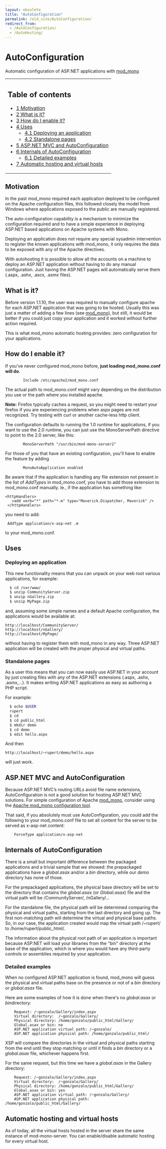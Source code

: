```yaml
---
layout: obsolete
title: "AutoConfiguration"
permalink: /old_site/AutoConfiguration/
redirect_from:
  - /AutoConfiguration/
  - /AutoHosting/
---
```


AutoConfiguration
=================

Automatic configuration of ASP.NET applications with [mod\_mono]({{site.github.url}}/old_site/Mod_mono "Mod mono")

<table>
<col width="100%" />
<tbody>
<tr class="odd">
<td align="left"><h2>Table of contents</h2>
<ul>
<li><a href="#motivation">1 Motivation</a></li>
<li><a href="#what-is-it">2 What is it?</a></li>
<li><a href="#how-do-i-enable-it">3 How do I enable it?</a></li>
<li><a href="#uses">4 Uses</a>
<ul>
<li><a href="#deploying-an-application">4.1 Deploying an application</a></li>
<li><a href="#standalone-pages">4.2 Standalone pages</a></li>
</ul></li>
<li><a href="#aspnet-mvc-and-autoconfiguration">5 ASP.NET MVC and AutoConfiguration</a></li>
<li><a href="#internals-of-autoconfiguration">6 Internals of AutoConfiguration</a>
<ul>
<li><a href="#detailed-examples">6.1 Detailed examples</a></li>
</ul></li>
<li><a href="#automatic-hosting-and-virtual-hosts">7 Automatic hosting and virtual hosts</a></li>
</ul></td>
</tr>
</tbody>
</table>

Motivation
----------

In the past mod\_mono required each application deployed to be configured on the Apache configuration files, this followed closely the model from Windows where applications exposed to the public are manually registered.

The auto-configuration capability is a mechanism to minimize the configuration required and to have a simple experience in deploying ASP.NET based applications on Apache systems with Mono.

Deploying an application does not require any special sysadmin intervention to register the known applications with mod\_mono, it only requires the data to be exposed with any of the Apache directives.

With autohosting it is possible to allow all the accounts on a machine to deploy an ASP.NET application without having to do any manual configuration. Just having the ASP.NET pages will automatically serve them (.aspx, .ashx, .ascx, .asmx files).

What is it?
-----------

Before version 1.1.10, the user was required to manually configure apache for each ASP.NET application that was going to be hosted. Usually this was just a matter of adding a few lines (see [mod\_mono]({{site.github.url}}/old_site/Mod_mono "Mod mono")), but still, it would be better if you could just copy your application and it worked without further action required.

This is what mod\_mono automatic hosting provides: zero configuration for your applications.

How do I enable it?
-------------------

If you've never configured mod\_mono before, **just loading mod\_mono.conf will do**.

            Include /etc/apache2/mod_mono.conf

The actual path to mod\_mono.conf might vary depending on the distribution you use or the path where you installed apache.

**Note:** Firefox typically caches a request, so you might need to restart your firefox if you are experiencing problems when aspx pages are not recognized. Try testing with curl or another cache-less http client.

The configuration defaults to running the 1.0 runtime for applications, if you want to use the 2.0 runtime, you can just use the MonoServerPath directive to point to the 2.0 server, like this:

            MonoServerPath "/usr/bin/mod-mono-server2"

For those of you that have an existing configuration, you'll have to enable the feature by adding

            MonoAutoApplication enabled

Be aware that if the application is handling any file extension not present in the list of *AddType*s in mod\_mono.conf, you have to add those extension to mod\_mono.conf manually. Ie., if the application has something like:

    <httpHandlers>
       <add verb="*" path="*.m" type="Maverick.Dispatcher, Maverick" />
     </httpHandlers>

you need to add:

     AddType application/x-asp-net .m

to your mod\_mono.conf.

Uses
----

### Deploying an application

This new functionality means that you can unpack on your web root various applications, for example:

``` bash
  $ cd /var/www/
  $ unzip CommunityServer.zip
  $ unzip nGallery.zip
  $ unzip MyPage.zip
```

and, assuming some simple names and a default Apache configuration, the applications would be available at:

    http://localhost/CommunityServer/
    http://localhost/nGallery/
    http://localhost/MyPage/

without having to register them with mod\_mono in any way. Three ASP.NET application will be created with the proper physical and virtual paths.

### Standalone pages

As a user this means that you can now easily use ASP.NET in your account by just creating files with any of the ASP.NET extensions (.aspx, .ashx, .asmx,...). It makes writing ASP.NET applications as easy as authoring a PHP script.

For example:

``` bash
  $ echo $USER
  rupert
  $ cd
  $ cd public_html
  $ mkdir demo
  $ cd demo
  $ edit hello.aspx
```

And then

    http://localhost/~rupert/demo/hello.aspx

will just work.

ASP.NET MVC and AutoConfiguration
---------------------------------

Because ASP.NET MVC’s routing URLs avoid file name extensions, AutoConfiguration is not a good solution for hosting ASP.NET MVC solutions. For simple configuration of Apache [mod\_mono]({{site.github.url}}/old_site/Mod_mono "Mod mono"), consider using the [Apache mod\_mono configuration tool](http://go-mono.com/config-mod-mono/).

That said, if you absolutely must use AutoConfiguration, you could add the following to your mod\_mono.conf file to set all content for the server to be served as x-asp-net content:

        ForceType application/x-asp-net

Internals of AutoConfiguration
------------------------------

There is a small but important difference between the packaged applications and a trivial sample that we showed: the prepackaged applications have a *global.asax* and/or a *bin* directory, while our *demo* directory has none of those.

For the prepackaged applications, the physical base directory will be set to the directory that contains the *global.asax* (or *Global.asax*) file and the virtual path will be /CommunityServer/, /nGallery/...

For the standalone file, the physical path will be determined comparing the physical and virtual paths, starting from the last directory and going up. The first non-matching path will determine the virtual and physical base paths. So, in our case, the application created would map the virtual path /\~rupert/ to /home/rupert/public\_html/.

The information about the physical root path of an application is important because ASP.NET will load your libraries from the "bin" directory at the base of the application, which is where you would have any third-party controls or assemblies required by your application.

### Detailed examples

When no configured ASP.NET application is found, mod\_mono will guess the physical and virtual paths base on the presence or not of a *bin* directory or *global.asax* file.

Here are some examples of how it is done when there's no *global.asax* or *bin*directory:

        Request: /~gonzalo/Gallery/index.aspx
        Virtual directory:  /~gonzalo/Gallery/
        Physical directory: /home/gonzalo/public_html/Gallery/
        Global.asax or bin: no
        ASP.NET application virtual path: /~gonzalo/
        ASP.NET application physical path: /home/gonzalo/public_html/

 XSP will compare the directories in the virtual and physical paths starting from the end until they stop matching or until it finds a *bin* directory or a *global.asax* file, whichever happens first.

For the same request, but this time we have a *global.asax* in the Gallery directory:

        Request: /~gonzalo/Gallery/index.aspx
        Virtual directory:  /~gonzalo/Gallery/
        Physical directory: /home/gonzalo/public_html/Gallery/
        Global.asax or bin: yes
        ASP.NET application virtual path: /~gonzalo/Gallery/
        ASP.NET application physical path: /home/gonzalo/public_html/Gallery/

Automatic hosting and virtual hosts
-----------------------------------

As of today, all the virtual hosts hosted in the server share the same instance of mod-mono-server. You can enable/disable automatic hosting for every virtual host.

